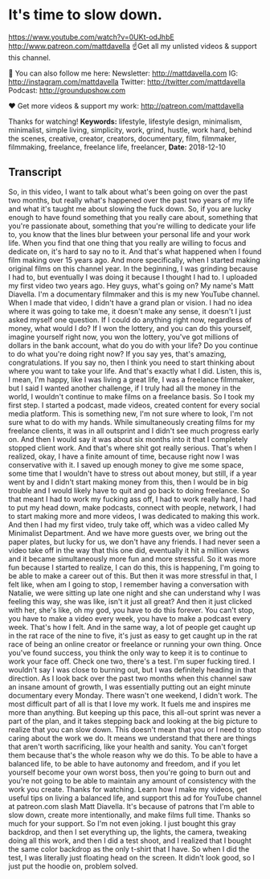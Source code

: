 # It's time to slow down.
https://www.youtube.com/watch?v=0UKt-odJhbE
http://www.patreon.com/mattdavella
☝Get all my unlisted videos & support this channel.

💯 You can also follow me here:
Newsletter:  http://mattdavella.com
IG:  http://instagram.com/mattdavella
Twitter:  http://twitter.com/mattdavella
Podcast:  http://groundupshow.com

❤️ Get more videos & support my work:
http://patreon.com/mattdavella

Thanks for watching!
**Keywords:** lifestyle, lifestyle design, minimalism, minimalist, simple living, simplicity, work, grind, hustle, work hard, behind the scenes, creative, creator, creators, documentary, film, filmmaker, filmmaking, freelance, freelance life, freelancer, 
**Date:** 2018-12-10

## Transcript
 So, in this video, I want to talk about what's been going on over the past two months, but really what's happened over the past two years of my life and what it's taught me about slowing the fuck down. So, if you are lucky enough to have found something that you really care about, something that you're passionate about, something that you're willing to dedicate your life to, you know that the lines blur between your personal life and your work life. When you find that one thing that you really are willing to focus and dedicate on, it's hard to say no to it. And that's what happened when I found film making over 15 years ago. And more specifically, when I started making original films on this channel year. In the beginning, I was grinding because I had to, but eventually I was doing it because I thought I had to. I uploaded my first video two years ago. Hey guys, what's going on? My name's Matt Diavella. I'm a documentary filmmaker and this is my new YouTube channel. When I made that video, I didn't have a grand plan or vision. I had no idea where it was going to take me, it doesn't make any sense, it doesn't I just asked myself one question. If I could do anything right now, regardless of money, what would I do? If I won the lottery, and you can do this yourself, imagine yourself right now, you won the lottery, you've got millions of dollars in the bank account, what do you do with your life? Do you continue to do what you're doing right now? If you say yes, that's amazing, congratulations. If you say no, then I think you need to start thinking about where you want to take your life. And that's exactly what I did. Listen, this is, I mean, I'm happy, like I was living a great life, I was a freelance filmmaker, but I said I wanted another challenge, if I truly had all the money in the world, I wouldn't continue to make films on a freelance basis. So I took my first step. I started a podcast, made videos, created content for every social media platform. This is something new, I'm not sure where to look, I'm not sure what to do with my hands. While simultaneously creating films for my freelance clients, it was in all outsprint and I didn't see much progress early on. And then I would say it was about six months into it that I completely stopped client work. And that's where shit got really serious. That's when I realized, okay, I have a finite amount of time, because right now I was conservative with it. I saved up enough money to give me some space, some time that I wouldn't have to stress out about money, but still, if a year went by and I didn't start making money from this, then I would be in big trouble and I would likely have to quit and go back to doing freelance. So that meant I had to work my fucking ass off, I had to work really hard, I had to put my head down, make podcasts, connect with people, network, I had to start making more and more videos, I was dedicated to making this work. And then I had my first video, truly take off, which was a video called My Minimalist Department. And we have more guests over, we bring out the paper plates, but lucky for us, we don't have any friends. I had never seen a video take off in the way that this one did, eventually it hit a million views and it became simultaneously more fun and more stressful. So it was more fun because I started to realize, I can do this, this is happening, I'm going to be able to make a career out of this. But then it was more stressful in that, I felt like, when am I going to stop, I remember having a conversation with Natalie, we were sitting up late one night and she can understand why I was feeling this way, she was like, isn't it just all great? And then it just clicked with her, she's like, oh my god, you have to do this forever. You can't stop, you have to make a video every week, you have to make a podcast every week. That's how I felt. And in the same way, a lot of people get caught up in the rat race of the nine to five, it's just as easy to get caught up in the rat race of being an online creator or freelance or running your own thing. Once you've found success, you think the only way to keep it is to continue to work your face off. Check one two, there's a test. I'm super fucking tired. I wouldn't say I was close to burning out, but I was definitely heading in that direction. As I look back over the past two months when this channel saw an insane amount of growth, I was essentially putting out an eight minute documentary every Monday. There wasn't one weekend, I didn't work. The most difficult part of all is that I love my work. It fuels me and inspires me more than anything. But keeping up this pace, this all-out sprint was never a part of the plan, and it takes stepping back and looking at the big picture to realize that you can slow down. This doesn't mean that you or I need to stop caring about the work we do. It means we understand that there are things that aren't worth sacrificing, like your health and sanity. You can't forget them because that's the whole reason why we do this. To be able to have a balanced life, to be able to have autonomy and freedom, and if you let yourself become your own worst boss, then you're going to burn out and you're not going to be able to maintain any amount of consistency with the work you create. Thanks for watching. Learn how I make my videos, get useful tips on living a balanced life, and support this ad for YouTube channel at patreon.com slash Matt Diavella. It's because of patrons that I'm able to slow down, create more intentionally, and make films full time. Thanks so much for your support. So I'm not even joking. I just bought this gray backdrop, and then I set everything up, the lights, the camera, tweaking doing all this work, and then I did a test shoot, and I realized that I bought the same color backdrop as the only t-shirt that I have. So when I did the test, I was literally just floating head on the screen. It didn't look good, so I just put the hoodie on, problem solved.

